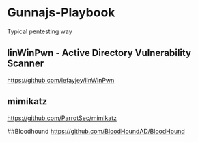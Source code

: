 # Gunnajs-Playbook
Typical pentesting way

## linWinPwn - Active Directory Vulnerability Scanner
https://github.com/lefayjey/linWinPwn

## mimikatz
https://github.com/ParrotSec/mimikatz

##Bloodhound
https://github.com/BloodHoundAD/BloodHound


